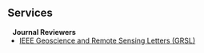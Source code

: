 ## Services

<h4 style="margin:0 10px 0;">Journal Reviewers</h4>

<ul style="margin:0 0 20px;">
  <!-- <li><a href="https://www.computer.org/csdl/journal/tp"><autocolor>IEEE Transactions on Pattern Analysis and Machine Intelligence (TPAMI)</autocolor></a></li> -->
  <li><a href="https://ieeexplore.ieee.org/xpl/RecentIssue.jsp?punumber=8859"><autocolor>IEEE Geoscience and Remote Sensing Letters (GRSL)</autocolor></a></li>
</ul>

<!-- <h4 style="margin:0 10px 0;">Conference Reviewers</h4> -->

<ul style="margin:0 0 5px;">
  <!-- <li><a href="http://cvpr2023.thecvf.com/"><autocolor>IEEE/CVF Conference on Computer Vision and Pattern Recognition (CVPR) 2021-2023</autocolor></a></li>
  <li><a href="http://iccv2021.thecvf.com/"><autocolor>IEEE/CVF International Conference on Computer Vision (ICCV) 2021</autocolor></a></li>
  <li><a href="https://eccv2022.ecva.net/"><autocolor>European Conference on Computer Vision (ECCV) 2022</autocolor></a></li> -->
</ul>

